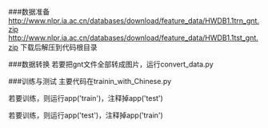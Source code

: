 ###数据准备
http://www.nlpr.ia.ac.cn/databases/download/feature_data/HWDB1.1trn_gnt.zip
http://www.nlpr.ia.ac.cn/databases/download/feature_data/HWDB1.1tst_gnt.zip
下载后解压到代码根目录



###数据转换
若要把gnt文件全部转成图片，运行convert_data.py

###训练与测试
主要代码在trainin_with_Chinese.py


若要训练，则运行app('train')，注释掉app('test')

若要训练，则运行app('test')，注释掉app('train')
